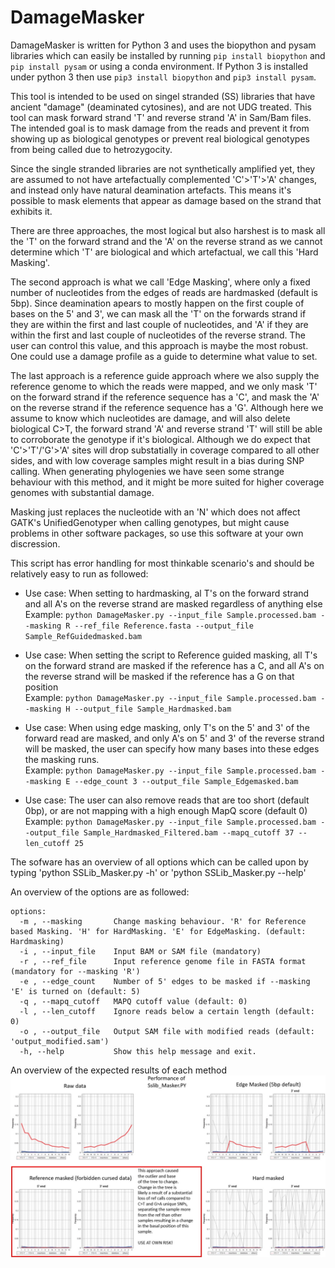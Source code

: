 # DamageMasker
DamageMasker is written for Python 3 and uses the biopython and pysam libraries which can easily be installed by running ```pip install biopython``` and ```pip install pysam``` or using a conda environment. 
If Python 3 is installed under python 3 then use ```pip3 install biopython``` and ```pip3 install pysam```.

This tool is intended to be used on singel stranded (SS) libraries that have ancient "damage" (deaminated cytosines), and are not UDG treated.
This tool can mask forward strand 'T' and reverse strand 'A' in Sam/Bam files. The intended goal is to mask damage from the reads and prevent it from showing up as biological genotypes or prevent real biological genotypes from being called due to hetrozygocity.  
  
Since the single stranded libraries are not synthetically amplified yet, they are assumed to not have artefactually complemented 'C'>'T'>'A' changes, and instead only have natural deamination artefacts. This means it's possible to mask elements that appear as damage based on the strand that exhibits it.  
  
There are three approaches, the most logical but also harshest is to mask all the 'T' on the forward strand and the 'A' on the reverse strand as we cannot determine which 'T' are biological and which artefactual, we call this 'Hard Masking'.  

The second approach is what we call 'Edge Masking', where only a fixed number of nucleotides from the edges of reads are hardmasked (default is 5bp). Since deamination apears to mostly happen on the first couple of bases on the 5' and 3', we can mask all the 'T' on the forwards strand if they are within the first and last couple of nucleotides, and 'A' if they are within the first and last couple of nucleotides of the reverse strand. The user can control this value, and this approach is maybe the most robust. One could use a damage profile as a guide to determine what value to set. 

The last approach is a reference guide approach where we also supply the reference genome to which the reads were mapped, and we only mask 'T' on the forward strand if the reference sequence has a 'C', and mask the 'A' on the reverse strand if the reference sequence has a 'G'. Although here we assume to know which nucleotides are damage, and will also delete biological C>T, the forward strand 'A' and reverse strand 'T' will still be able to corroborate the genotype if it's biological. Although we do expect that 'C'>'T'/'G'>'A' sites will drop substatially in coverage compared to all other sides, and with low coverage samples might result in a bias during SNP calling. When generating phylogenies we have seen some strange behaviour with this method, and it might be more suited for higher coverage genomes with substantial damage. 

Masking just replaces the nucleotide with an 'N' which does not affect GATK's UnifiedGenotyper when calling genotypes, but might cause problems in other software packages, so use this software at your own discression. 
  
This script has error handling for most thinkable scenario's and should be relatively easy to run as followed:
- Use case: When setting to hardmasking, al T's on the forward strand and all A's on the reverse strand are masked regardless of anything else  
Example: ```python DamageMasker.py --input_file Sample.processed.bam --masking R --ref_file Reference.fasta --output_file Sample_RefGuidedmasked.bam```  
  
- Use case: When setting the script to Reference guided masking, all T's on the forward strand are masked if the reference has a C, and all A's on the reverse strand will be masked if the reference has a G on that position  
Example: ```python DamageMasker.py --input_file Sample.processed.bam --masking H --output_file Sample_Hardmasked.bam```  
  
- Use case: When using edge masking, only T's on the 5' and 3' of the forward read are masked, and only A's on 5' and 3' of the reverse strand will be masked, the user can specify how many bases into these edges the masking runs.  
Example: ```python DamageMasker.py --input_file Sample.processed.bam --masking E --edge_count 3 --output_file Sample_Edgemasked.bam```  
  
- Use case: The user can also remove reads that are too short (default 0bp), or are not mapping with a high enough MapQ score (default 0)  
Example: ```python DamageMasker.py --input_file Sample.processed.bam --output_file Sample_Hardmasked_Filtered.bam --mapq_cutoff 37 --len_cutoff 25```  
  
The sofware has an overview of all options which can be called upon by typing 'python SSLib_Masker.py -h' or 'python SSLib_Masker.py --help'  
  
An overview of the options are as followed:  
```
options:
  -m , --masking       Change masking behaviour. 'R' for Reference based Masking. 'H' for HardMasking. 'E' for EdgeMasking. (default: Hardmasking)
  -i , --input_file    Input BAM or SAM file (mandatory)
  -r , --ref_file      Input reference genome file in FASTA format (mandatory for --masking 'R')
  -e , --edge_count    Number of 5' edges to be masked if --masking 'E' is turned on (default: 5)
  -q , --mapq_cutoff   MAPQ cutoff value (default: 0)
  -l , --len_cutoff    Ignore reads below a certain length (default: 0)
  -o , --output_file   Output SAM file with modified reads (default: 'output_modified.sam')
  -h, --help           Show this help message and exit.
```

An overview of the expected results of each method
![.](https://github.com/IamIamI/DamageMasker/blob/main/DamageMasker.png)
